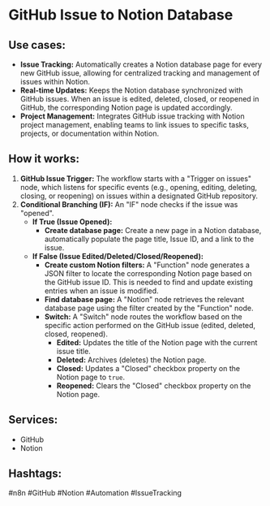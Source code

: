 # GitHub Issue to Notion Database

## Use cases:

- **Issue Tracking:** Automatically creates a Notion database page for every new GitHub issue, allowing for centralized tracking and management of issues within Notion.
- **Real-time Updates:** Keeps the Notion database synchronized with GitHub issues. When an issue is edited, deleted, closed, or reopened in GitHub, the corresponding Notion page is updated accordingly.
- **Project Management:** Integrates GitHub issue tracking with Notion project management, enabling teams to link issues to specific tasks, projects, or documentation within Notion.

## How it works:

1.  **GitHub Issue Trigger:** The workflow starts with a "Trigger on issues" node, which listens for specific events (e.g., opening, editing, deleting, closing, or reopening) on issues within a designated GitHub repository.
2.  **Conditional Branching (IF):** An "IF" node checks if the issue was "opened".
    *   **If True (Issue Opened):**
        *   **Create database page:** Create a new page in a Notion database, automatically populate the page title, Issue ID, and a link to the issue.
    *   **If False (Issue Edited/Deleted/Closed/Reopened):**
        *   **Create custom Notion filters:** A "Function" node generates a JSON filter to locate the corresponding Notion page based on the GitHub issue ID. This is needed to find and update existing entries when an issue is modified.
        *   **Find database page:** A "Notion" node retrieves the relevant database page using the filter created by the "Function" node.
        *   **Switch:** A "Switch" node routes the workflow based on the specific action performed on the GitHub issue (edited, deleted, closed, reopened).
            *   **Edited:** Updates the title of the Notion page with the current issue title.
            *   **Deleted:** Archives (deletes) the Notion page.
            *   **Closed:** Updates a "Closed" checkbox property on the Notion page to `true`.
            *   **Reopened:** Clears the "Closed" checkbox property on the Notion page.

## Services:

*   GitHub
*   Notion

## Hashtags:

#n8n #GitHub #Notion #Automation #IssueTracking
